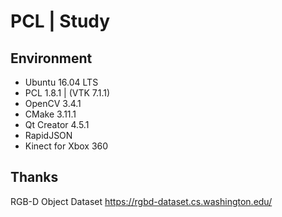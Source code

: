 # PCL | Study

## Environment
* Ubuntu 16.04 LTS
* PCL 1.8.1 | (VTK 7.1.1)
* OpenCV 3.4.1
* CMake 3.11.1
* Qt Creator 4.5.1
* RapidJSON
* Kinect for Xbox 360

## Thanks
RGB-D Object Dataset
https://rgbd-dataset.cs.washington.edu/
